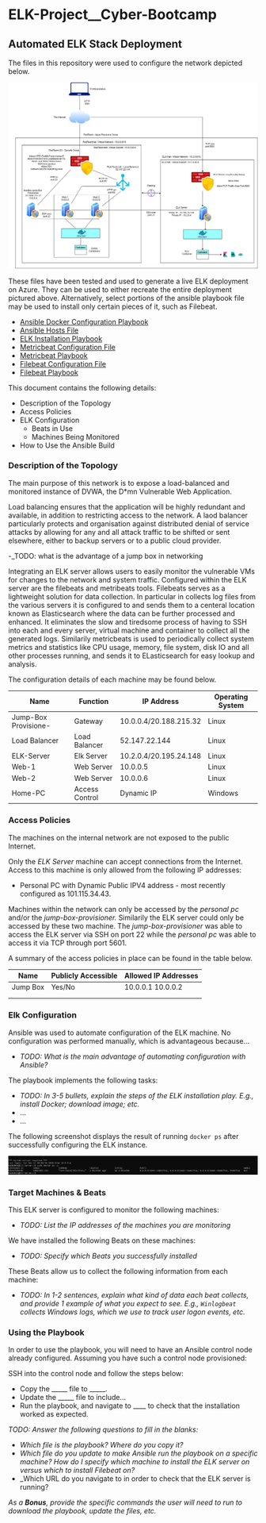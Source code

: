 # ELK-Project__Cyber-Bootcamp

## Automated ELK Stack Deployment

The files in this repository were used to configure the network depicted below.

![Final-Network-Diagram](Images/Final_Network_Design.jpg)

These files have been tested and used to generate a live ELK deployment on Azure. They can be used to either recreate the entire deployment pictured above. Alternatively, select portions of the ansible playbook file may be used to install only certain pieces of it, such as Filebeat.

* [Ansible Docker Configuration Playbook](Yaml/docker-config-playbook.yml)
* [Ansible Hosts File](Yaml/hosts)
* [ELK Installation Playbook](Yaml/install-elk.yml)
* [Metricbeat Configuration File](Yaml/metricbeat-config.yml)
* [Metricbeat Playbook](Yaml/metricbeat-playbook.yml)
* [Filebeat Configuration File](Yaml/filebeat-config.yml)
* [Filebeat Playbook](Yaml/filebeat-playbook.yml)

This document contains the following details:
- Description of the Topology
- Access Policies
- ELK Configuration
  - Beats in Use
  - Machines Being Monitored
- How to Use the Ansible Build


### Description of the Topology

The main purpose of this network is to expose a load-balanced and monitored instance of DVWA, the D*mn Vulnerable Web Application.

Load balancing ensures that the application will be highly redundant and available, in addition to restricting access to the network.
A laod balancer particularly protects and organisation against distributed denial of service attacks by allowing for any and all attack traffic to be shifted or sent elsewhere, either to backup servers or to a public cloud provider.  

-_TODO: what is the advantage of a jump box in networking

Integrating an ELK server allows users to easily monitor the vulnerable VMs for changes to the network and system traffic.
Configured within the ELK server are the filebeats and metribeats tools. Filebeats serves as a lightweight solution for data collection. In particular in collects log files from the various servers it is configured to and sends them to a centeral location known as Elasticsearch where the data can be further processed and enhanced. It eliminates the slow and tiredsome process of having to SSH into each and every server, virtual machine and container to collect all the generated logs. Similarily metricbeats is used to periodically collect system metrics and statistics like CPU usage, memory, file system, disk IO and all other processes running, and sends it to ELasticsearch for easy lookup and analysis.  

The configuration details of each machine may be found below.

| Name                 | Function       | IP Address             | Operating System |
|----------------------|----------------|------------------------|------------------|
| Jump-Box Provisione- | Gateway        | 10.0.0.4/20.188.215.32 | Linux            |
| Load Balancer        | Load Balancer  | 52.147.22.144          | Linux            |
| ELK-Server           | Elk Server     | 10.2.0.4/20.195.24.148 | Linux            |
| Web-1                | Web Server     | 10.0.0.5               | Linux            |
| Web-2                | Web Server     | 10.0.0.6               | Linux            |
| Home-PC              | Access Control | Dynamic IP             | Windows          |

### Access Policies

The machines on the internal network are not exposed to the public Internet. 

Only the _ELK Server_ machine can accept connections from the Internet. Access to this machine is only allowed from the following IP addresses:
* Personal PC with Dynamic Public IPV4 address - most recently configured as 101.115.34.43.

Machines within the network can only be accessed by the _personal pc_ and/or the _jump-box-provisioner._
Similarily the ELK server could only be accessed by these two machine. The _jump-box-provisioner_ was able to access the ELK server via SSH on port 22 while the _personal pc_ was able to access it via TCP through port 5601.

A summary of the access policies in place can be found in the table below.

| Name     | Publicly Accessible | Allowed IP Addresses |
|----------|---------------------|----------------------|
| Jump Box | Yes/No              | 10.0.0.1 10.0.0.2    |
|          |                     |                      |
|          |                     |                      |

### Elk Configuration

Ansible was used to automate configuration of the ELK machine. No configuration was performed manually, which is advantageous because...
- _TODO: What is the main advantage of automating configuration with Ansible?_

The playbook implements the following tasks:
- _TODO: In 3-5 bullets, explain the steps of the ELK installation play. E.g., install Docker; download image; etc._
- ...
- ...

The following screenshot displays the result of running `docker ps` after successfully configuring the ELK instance.

![TODO: Update the path with the name of your screenshot of docker ps output](Images/docker_ps_output.png)

### Target Machines & Beats
This ELK server is configured to monitor the following machines:
- _TODO: List the IP addresses of the machines you are monitoring_

We have installed the following Beats on these machines:
- _TODO: Specify which Beats you successfully installed_

These Beats allow us to collect the following information from each machine:
- _TODO: In 1-2 sentences, explain what kind of data each beat collects, and provide 1 example of what you expect to see. E.g., `Winlogbeat` collects Windows logs, which we use to track user logon events, etc._

### Using the Playbook
In order to use the playbook, you will need to have an Ansible control node already configured. Assuming you have such a control node provisioned: 

SSH into the control node and follow the steps below:
- Copy the _____ file to _____.
- Update the _____ file to include...
- Run the playbook, and navigate to ____ to check that the installation worked as expected.

_TODO: Answer the following questions to fill in the blanks:_
- _Which file is the playbook? Where do you copy it?_
- _Which file do you update to make Ansible run the playbook on a specific machine? How do I specify which machine to install the ELK server on versus which to install Filebeat on?_
- _Which URL do you navigate to in order to check that the ELK server is running?

_As a **Bonus**, provide the specific commands the user will need to run to download the playbook, update the files, etc._

